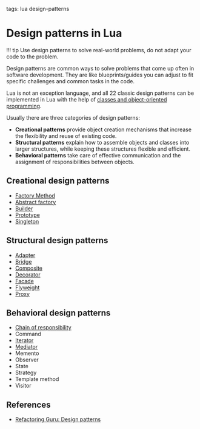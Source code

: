 <!-- Description: List of 22 classical design patterns implemented in Lua programming languages. Learn design patterns in Lua. -->

tags: lua design-patterns

# Design patterns in Lua

!!! tip
    Use design patterns to solve real-world problems, do not adapt your code to the problem.

Design patterns are common ways to solve problems that come up often in software development.
They are like blueprints/guides you can adjust to fit specific challenges and common tasks in the code.

Lua is not an exception language, and all 22 classic design patterns can be implemented in Lua with
the help of [classes and object-oriented programming](/post/object-oriented-programming-in-lua.html).

Usually there are three categories of design patterns:

- **Creational patterns** provide object creation mechanisms that increase the flexibility and
  reuse of existing code.
- **Structural patterns** explain how to assemble objects and classes into larger structures, while keeping these structures flexible and efficient.
- **Behavioral patterns** take care of effective communication and the assignment of responsibilities between objects.

## Creational design patterns

- [Factory Method](/post/design-pattern-factory-method.html)
- [Abstract factory](/post/design-pattern-abstract-factory.html)
- [Builder](/post/design-pattern-builder.html)
- [Prototype](/post/design-pattern-prototype.html)
- [Singleton](/post/design-pattern-singleton.html)

## Structural design patterns

- [Adapter](/post/design-pattern-adapter.html)
- [Bridge](/post/design-pattern-bridge.html)
- [Composite](/post/design-pattern-composite.html)
- [Decorator](/post/design-pattern-decorator.html)
- [Facade](/post/design-pattern-facade.html)
- [Flyweight](/post/design-pattern-flyweight.html)
- [Proxy](/post/design-pattern-proxy.html)

## Behavioral design patterns

- [Chain of responsibility](/post/design-pattern-chain-of-responsibility.html)
- Command
- [Iterator](/post/design-pattern-iterator.html)
- [Mediator](/post/design-pattern-mediator.html)
- Memento
- Observer
- State
- Strategy
- Template method
- Visitor

## References

- [Refactoring Guru: Design patterns](https://refactoring.guru/design-patterns/)
